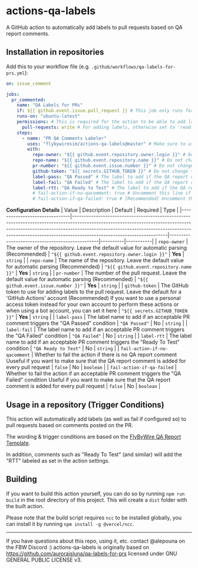 # actions-qa-labels
A GitHub action to automatically add labels to pull requests based on QA report comments.  

## Installation in repositories 

Add this to your workflow file (e.g. `.github/workflows/qa-labels-for-prs.yml`):

```yaml
on: issue_comment

jobs:
  pr_commented:
    name: "QA Labels for PRs"
    if: ${{ github.event.issue.pull_request }} # This job only runs for pull request comments 
    runs-on: "ubuntu-latest" 
    permissions: # This is required for the action to be able to add labels to the pull request
      pull-requests: write # For adding labels, otherwise set to 'read'
    steps:
      - name: "PR QA Comments Labeler"
        uses: "flybywiresim/actions-qa-labels@master" # Make sure to use the latest version available!
        with:
          repo-owner: "${{ github.event.repository.owner.login }}" # Do not change this - this will automatically be set to the owner of the repository
          repo-name: "${{ github.event.repository.name }}" # Do not change this - this will automatically be set to the name of the repository
          pr-number: "${{ github.event.issue.number }}" # Do not change this - this will automatically be set to the number of the pull request
          github-token: "${{ secrets.GITHUB_TOKEN }}" # Do not change this - this will automatically be set to the GITHUB_TOKEN secret so that the action can add labels to the pull request - if you want to use a personal access token instead (e.g. for a bot), you can set it here
          label-pass: "QA Passed" # The label to add if the QA report comment contains the string "QA Passed"
          label-fail: "QA Failed" # The label to add if the QA report comment contains the string "QA Failed"
          label-rtt: "QA Ready to Test" # The label to add if the QA report comment contains the string "QA Ready to Test"
          # fail-action-if-no-qacomment: true # Uncomment this line if you want the action to fail if there is no QA report comment
          # fail-action-if-qa-failed: true # [Recommended] Uncomment this line if you want the action to fail if the QA report comment contains the string "QA Failed" 
```

**Configuration Details**
| Value                         | Description                                                                                                                                                                                                                                                                      | Default                                        | Required | Type      |
|-------------------------------|----------------------------------------------------------------------------------------------------------------------------------------------------------------------------------------------------------------------------------------------------------------------------------|------------------------------------------------|----------|-----------|
| `repo-owner`                  | The owner of the repository. Leave the default value for automatic parsing (Recommended)                                                                                                                                                                                         | `"${{ github.event.repository.owner.login }}"` | **Yes**  | `string`  |
| `repo-name`                   | The name of the repository. Leave the default value for automatic parsing (Recommended)                                                                                                                                                                                          | `"${{ github.event.repository.name }}"`        | **Yes**  | `string`  |
| `pr-number`                   | The number of the pull request. Leave the default value for automatic parsing (Recommended)                                                                                                                                                                                      | `"${{ github.event.issue.number }}"`           | **Yes**  | `string`  |
| `github-token`                | The GitHub token to use for adding labels to the pull request. Leave the default for a 'GitHub Actions' account (Recommended)  If you want to use a personal access token instead for your own account to perform these actions or when using a bot account, you can set it here | `"${{ secrets.GITHUB_TOKEN }}"`                | **Yes**  | `string`  |
| `label-pass`                  | The label name to add if an acceptable PR comment triggers the "QA Passed" condition                                                                                                                                                                                             | `"QA Passed"`                                  | No       | `string`  |
| `label-fail`                  | The label name to add if an acceptable PR comment triggers the "QA Failed" condition                                                                                                                                                                                             | `"QA Failed"`                                  | No       | `string`  |
| `label-rtt`                   | The label name to add if an acceptable PR comment triggers the "Ready To Test" condition                                                                                                                                                                                         | `"QA Ready to Test"`                           | No       | `string`  |
| `fail-action-if-no-qacomment` | Whether to fail the action if there is no QA report comment Uuseful if you want to make sure that the QA report comment is added for every pull request                                                                                                                          | `false`                                        | No       | `boolean` |
| `fail-action-if-qa-failed`    | Whether to fail the action if an acceptable PR comment triggers the "QA Failed" condition Useful if you want to make sure that the QA report comment is added for every pull request                                                                                             | `false`                                        | No       | `boolean` |

## Usage in a repository (Trigger Conditions)

This action will automatically add labels (as well as fail if configured so) to pull requests based on comments posted on the PR.

The wording & trigger conditions are based on the [FlyByWire QA Report Template](https://docs.flybywiresim.com/dev-corner/qa-process/#reporting-on-tests).

In addition, comments such as "Ready To Test" (and similar) will add the "RTT" labeled as set in the action settings. 

## Building

If you want to build this action yourself, you can do so by running `npm run build` in the root directory of this project.
This will create a `dist` folder with the built action.

Please note that the build script requires `ncc` to be installed globally, you can install it by running `npm install -g @vercel/ncc`.

--- 

If you have questions about this repo, using it, etc. contact @alepouna on the FBW Discord :)
actions-qa-labels is originally based on https://github.com/auroraisluna/qa-labels-for-prs licensed under GNU GENERAL PUBLIC LICENSE v3. 
